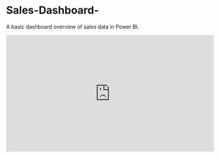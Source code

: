 # Sales-Dashboard-
A basic dashboard overview of sales data in Power BI.
<iframe width="560" height="315" src="https://www.youtube.com/embed/nyFyUqCrV6w?si=PoAYKm8Om-DGV_dr" title="YouTube video player" frameborder="0" allow="accelerometer; autoplay; clipboard-write; encrypted-media; gyroscope; picture-in-picture; web-share" referrerpolicy="strict-origin-when-cross-origin" allowfullscreen></iframe>
